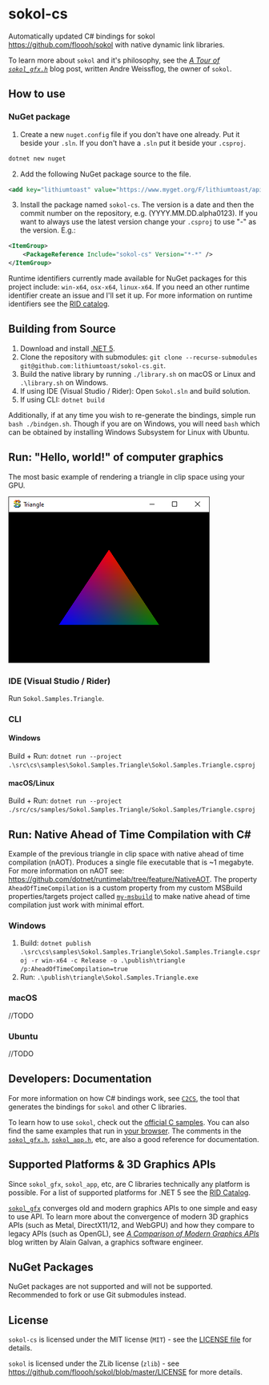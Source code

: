# sokol-cs

Automatically updated C# bindings for sokol https://github.com/floooh/sokol with native dynamic link libraries.

To learn more about `sokol` and it's philosophy, see the [*A Tour of `sokol_gfx.h`*](https://floooh.github.io/2017/07/29/sokol-gfx-tour.html) blog post, written Andre Weissflog, the owner of `sokol`. 

## How to use

### NuGet package

1. Create a new `nuget.config` file if you don't have one already. Put it beside your `.sln`. If you don't have a `.sln` put it beside your `.csproj`.

```bash
dotnet new nuget
```

2. Add the following NuGet package source to the file.

```xml
<add key="lithiumtoast" value="https://www.myget.org/F/lithiumtoast/api/v3/index.json" />
```

3. Install the package named `sokol-cs`. The version is a date and then the commit number on the repository, e.g. (YYYY.MM.DD.alpha0123). If you want to always use the latest version change your `.csproj` to use "*-*" as the version. E.g.:

```xml
<ItemGroup>
    <PackageReference Include="sokol-cs" Version="*-*" />
</ItemGroup>
```

Runtime identifiers currently made available for NuGet packages for this project include: `win-x64`, `osx-x64`, `linux-x64`. If you need an other runtime identifier create an issue and I'll set it up. For more information on runtime identifiers see the [RID catalog](https://docs.microsoft.com/en-us/dotnet/core/rid-catalog#using-rids). 

## Building from Source

1. Download and install [.NET 5](https://dotnet.microsoft.com/download).
2. Clone the repository with submodules: `git clone --recurse-submodules git@github.com:lithiumtoast/sokol-cs.git`.
3. Build the native library by running `./library.sh` on macOS or Linux and `.\library.sh` on Windows.
3. If using IDE (Visual Studio / Rider): Open `Sokol.sln` and build solution.
4. If using CLI: `dotnet build`

Additionally, if at any time you wish to re-generate the bindings, simple run `bash ./bindgen.sh`. Though if you are on Windows, you will need `bash` which can be obtained by installing Windows Subsystem for Linux with Ubuntu.

## Run: "Hello, world!" of computer graphics

The most basic example of rendering a triangle in clip space using your GPU.

![Triangle](docs/images/1-triangle.png)

### IDE (Visual Studio / Rider)

Run `Sokol.Samples.Triangle`.

### CLI

#### Windows

Build + Run: `dotnet run --project .\src\cs\samples\Sokol.Samples.Triangle\Sokol.Samples.Triangle.csproj`

#### macOS/Linux

Build + Run: `dotnet run --project ./src/cs/samples/Sokol.Samples.Triangle/Sokol.Samples/Triangle.csproj`

## Run: Native Ahead of Time Compilation with C#

Example of the previous triangle in clip space with native ahead of time compilation (nAOT). Produces a single file executable that is ~1 megabyte. For more information on nAOT see: https://github.com/dotnet/runtimelab/tree/feature/NativeAOT. The property `AheadOfTimeCompilation` is a custom property from my custom MSBuild properties/targets project called [`my-msbuild`](https://github.com/lithiumtoast/my-msbuild) to make native ahead of time compilation just work with minimal effort.

### Windows

1. Build: `dotnet publish .\src\cs\samples\Sokol.Samples.Triangle\Sokol.Samples.Triangle.csproj -r win-x64 -c Release -o .\publish\triangle /p:AheadOfTimeCompilation=true`
2. Run: `.\publish\triangle\Sokol.Samples.Triangle.exe`

### macOS

//TODO

### Ubuntu

//TODO

## Developers: Documentation

For more information on how C# bindings work, see [`C2CS`](https://github.com/lithiumtoast/c2cs), the tool that generates the bindings for `sokol` and other C libraries.

To learn how to use `sokol`, check out the [official C samples](https://github.com/floooh/sokol-samples). You can also find the same examples that run in [your browser](https://floooh.github.io/sokol-html5/index.html). The comments in the [`sokol_gfx.h`](https://github.com/floooh/sokol/blob/master/sokol_gfx.h), [`sokol_app.h`](https://github.com/floooh/sokol/blob/master/sokol_app.h), etc, are also a good reference for documentation.

## Supported Platforms & 3D Graphics APIs

Since `sokol_gfx`, `sokol_app`, etc, are C libraries technically any platform is possible. For a list of supported platforms for .NET 5 see the [RID Catalog](https://docs.microsoft.com/en-us/dotnet/core/rid-catalog).

[`sokol_gfx`](https://github.com/floooh/sokol#sokol_gfxh) converges old and modern graphics APIs to one simple and easy to use API. To learn more about the convergence of modern 3D graphics APIs (such as Metal, DirectX11/12, and WebGPU) and how they compare to legacy APIs (such as OpenGL), see *[A Comparison of Modern Graphics APIs](https://alain.xyz/blog/comparison-of-modern-graphics-apis)* blog written by Alain Galvan, a graphics software engineer.

## NuGet Packages

NuGet packages are not supported and will not be supported. Recommended to fork or use Git submodules instead.

## License

`sokol-cs` is licensed under the MIT license (`MIT`) - see the [LICENSE file](LICENSE) for details.

`sokol` is licensed under the ZLib license (`zlib`) - see https://github.com/floooh/sokol/blob/master/LICENSE for more details.
